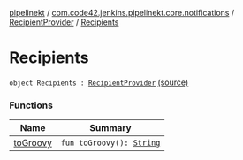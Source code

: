 [pipelinekt](../../../index.md) / [com.code42.jenkins.pipelinekt.core.notifications](../../index.md) / [RecipientProvider](../index.md) / [Recipients](./index.md)

# Recipients

`object Recipients : `[`RecipientProvider`](../index.md) [(source)](https://github.com/code42/pipelinekt/tree/master/core/src/main/kotlin/com/code42/jenkins/pipelinekt/core/notifications/RecipientProvider.kt#L17)

### Functions

| Name | Summary |
|---|---|
| [toGroovy](to-groovy.md) | `fun toGroovy(): `[`String`](https://kotlinlang.org/api/latest/jvm/stdlib/kotlin/-string/index.html) |
